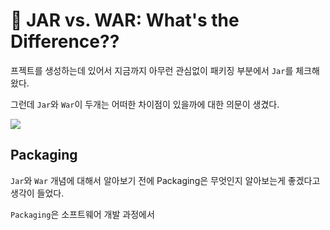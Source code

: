 #  🧐 JAR vs. WAR: What's the Difference??

프젝트를 생성하는데 있어서 지금까지 아무런 관심없이 패키징 부분에서 `Jar`를 체크해왔다.   

그런데 `Jar`와 `War`이 두개는 어떠한 차이점이 있을까에 대한 의문이 생겼다.

![](https://i.postimg.cc/bNpN3R6z/jar-war.png)

## Packaging
`Jar`와 `War` 개념에 대해서 알아보기 전에 Packaging은 무엇인지 알아보는게 좋겠다고 생각이 들었다.   

`Packaging`은 소프트웨어 개발 과정에서 
